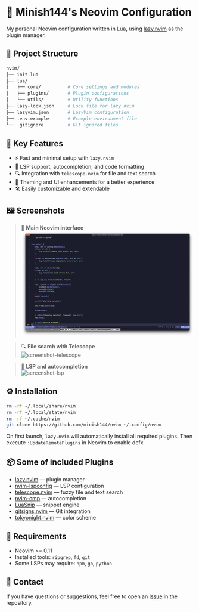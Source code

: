 # 🧠 Minish144's Neovim Configuration

My personal Neovim configuration written in Lua, using [lazy.nvim](https://github.com/folke/lazy.nvim) as the plugin manager.

## 📁 Project Structure

```bash
nvim/
├── init.lua
├── lua/
│   ├── core/          # Core settings and modules
│   ├── plugins/       # Plugin configurations
│   └── utils/         # Utility functions
├── lazy-lock.json     # Lock file for lazy.nvim
├── lazyvim.json       # LazyVim configuration
├── .env.example       # Example environment file
└── .gitignore         # Git ignored files
```

## 🚀 Key Features

- ⚡ Fast and minimal setup with `lazy.nvim`
- 🧩 LSP support, autocompletion, and code formatting
- 🔍 Integration with `telescope.nvim` for file and text search
- 🎨 Theming and UI enhancements for a better experience
- 🛠️ Easily customizable and extendable

## 🖼️ Screenshots

> 📸 **Main Neovim interface**  
> ![screenshot-main](.github/screenshots/screenshot-main.png)

> 🔍 **File search with Telescope**  
> ![screenshot-telescope](screenshots/screenshot-telescope.png)

> 🧠 **LSP and autocompletion**  
> ![screenshot-lsp](screenshots/screenshot-lsp.png)

## ⚙️ Installation

```bash
rm -rf ~/.local/share/nvim
rm -rf ~/.local/state/nvim
rm -rf ~/.cache/nvim
git clone https://github.com/minish144/nvim ~/.config/nvim
```

On first launch, `lazy.nvim` will automatically install all required plugins. 
Then execute `:UpdateRemotePlugins` in Neovim to enable defx

## 📦 Some of included Plugins

- [lazy.nvim](https://github.com/folke/lazy.nvim) — plugin manager
- [nvim-lspconfig](https://github.com/neovim/nvim-lspconfig) — LSP configuration
- [telescope.nvim](https://github.com/nvim-telescope/telescope.nvim) — fuzzy file and text search
- [nvim-cmp](https://github.com/hrsh7th/nvim-cmp) — autocompletion
- [LuaSnip](https://github.com/L3MON4D3/LuaSnip) — snippet engine
- [gitsigns.nvim](https://github.com/lewis6991/gitsigns.nvim) — Git integration
- [tokyonight.nvim](https://github.com/folke/tokyonight.nvim) — color scheme

## 🧰 Requirements

- Neovim >= 0.11
- Installed tools: `ripgrep`, `fd`, `git`
- Some LSPs may require: `npm`, `go`, `python`

## 🤝 Contact

If you have questions or suggestions, feel free to open an [Issue](https://github.com/minish144/nvim/issues) in the repository.


